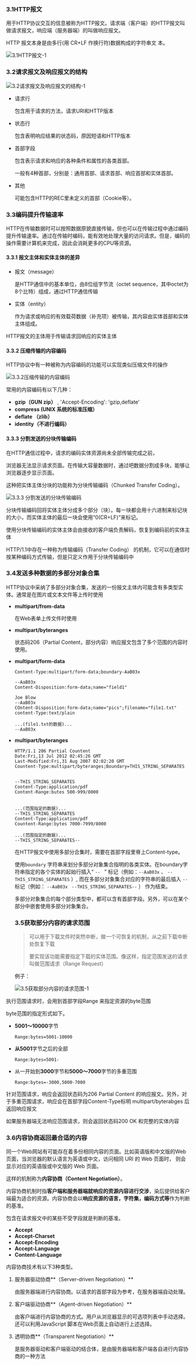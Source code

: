 ### 3.1HTTP报文

用于HTTP协议交互的信息被称为HTTP报文。请求端（客户端）的HTTP报文叫做请求报文，响应端（服务器端）的叫做响应报文。

HTTP 报文本身是由多行(用 CR+LF 作换行符)数据构成的字符串文 本。

![3.1HTTP报文-1](https://github.com/old-shoes/blog/blob/master/markdown/%E9%98%85%E8%AF%BB/%E5%9B%BE%E8%A7%A3HTTP/img/3.HTTP%E6%8A%A5%E6%96%87%E5%86%85%E7%9A%84HTTP%E4%BF%A1%E6%81%AF/3.1HTTP%E6%8A%A5%E6%96%87-1.png)

### 3.2请求报文及响应报文的结构

![3.2请求报文及响应报文的结构-1](https://github.com/old-shoes/blog/blob/master/markdown/%E9%98%85%E8%AF%BB/%E5%9B%BE%E8%A7%A3HTTP/img/3.HTTP%E6%8A%A5%E6%96%87%E5%86%85%E7%9A%84HTTP%E4%BF%A1%E6%81%AF/3.2%E8%AF%B7%E6%B1%82%E6%8A%A5%E6%96%87%E5%8F%8A%E5%93%8D%E5%BA%94%E6%8A%A5%E6%96%87%E7%9A%84%E7%BB%93%E6%9E%84-1.png)

* 请求行

  包含用于请求的方法，请求URI和HTTP版本

* 状态行

  包含表明响应结果的状态码，原因短语和HTTP版本

* 首部字段

  包含表示请求和响应的各种条件和属性的各类首部。

  一般有4种首部，分别是：通用首部、请求首部、响应首部和实体首部。

* 其他

  可能包含HTTP的REC里未定义的首部（Cookie等）。

### 3.3编码提升传输速率

HTTP在传输数据时可以按照数据原貌直接传输，但也可以在传输过程中通过编码提升传输速率。通过在传输时编码，能有效地处理大量的访问请求。但是，编码的操作需要计算机来完成，因此会消耗更多的CPU等资源。

#### 3.3.1 报文主体和实体主体的差异

* 报文（message）

  是HTTP通信中的基本单位，由8位组字节流（octet sequence，其中octet为8个比特）组成，通过HTTP通信传输

* 实体（entity）

  作为请求或响应的有效载荷数据（补充项）被传输，其内容由实体首部和实体主体组成。

HTTP报文的主体用于传输请求回响应的实体主体



#### 3.3.2 压缩传输的内容编码

HTTP协议中有一种被称为内容编码的功能可以实现类似压缩文件的操作

![3.3.2压缩传输的内容编码](https://github.com/old-shoes/blog/blob/master/markdown/%E9%98%85%E8%AF%BB/%E5%9B%BE%E8%A7%A3HTTP/img/3.HTTP%E6%8A%A5%E6%96%87%E5%86%85%E7%9A%84HTTP%E4%BF%A1%E6%81%AF/3.3.2%E5%8E%8B%E7%BC%A9%E4%BC%A0%E8%BE%93%E7%9A%84%E5%86%85%E5%AE%B9%E7%BC%96%E7%A0%81.png)

常用的内容编码有以下几种：

* **gzip（GUN zip）** , 'Accept-Encoding': 'gzip,deflate' 
* **compress (UNIX 系统的标准压缩）**
* **deflate （zlib）**
* **identity（不进行编码）**

#### 3.3.3 分割发送的分块传输编码

在HTTP通信过程中，请求的编码实体资源尚未全部传输完成之前，

浏览器无法显示请求页面。在传输大容量数据时，通过吧数据分割成多块，能够让浏览器逐步显示页面。

这种把实体主体分块的功能称为分块传输编码（Chunked Transfer Coding）。

![3.3.3 分割发送的分块传输编码](https://github.com/old-shoes/blog/blob/master/markdown/%E9%98%85%E8%AF%BB/%E5%9B%BE%E8%A7%A3HTTP/img/3.HTTP%E6%8A%A5%E6%96%87%E5%86%85%E7%9A%84HTTP%E4%BF%A1%E6%81%AF/3.3.3%E5%88%86%E5%89%B2%E5%8F%91%E9%80%81%E7%9A%84%E5%88%86%E5%9D%97%E4%BC%A0%E8%BE%93%E7%BC%96%E7%A0%81.png)

分块传输编码回将实体主体分成多个部分（块）。每一块都会用十六进制来标记块的大小，而实体主体的最后一块会使用“0(CR+LF)”来标记。

使用分块传输编码的实体主体会由接收的客户端负责解码，恢复到编码前的实体主体

HTTP/1.1中存在一种称为传输编码（Transfer Coding） 的机制，它可以在通信时按某种编码方式传输，但是只定义作用于分块传输编码中

### 3.4发送多种数据的多部分对象合集

HTTP协议中采纳了多部分对象合集，发送的一份报文主体内可能含有多类型实体。通常是在图片或文本文件等上传时使用

* **multipart/from-data**

  在Web表单上传文件时使用

* **multipart/byteranges**

  状态码206（Partial Content，部分内容）响应报文包含了多个范围的内容时使用。

* **multipart/form-data**

  ```http
  Content-Type:multipart/form-data;boundary-AaB03x
  
  --AaB03x
  Content-Disposition:form-data;name="field1"
  
  Joe Blow
  --AaB03x
  COntent-Disposition:form-data;name="pics";filename="file1.txt"
  content-Type:text/plain
  
  ...(file1.txt的数据)...
  --AaB03x
  ```

* **multipart/byteranges**

  ```http
  HTTP/1.1 206 Partial Countent
  Date:Fri,13 Jul 2012 02:45:26 GMT
  Last-Modified:Fri,31 Aug 2007 02:02:20 GMT
  Countent-Type:multipart/byteranges;Boundary=THIS_STRING_SEPARATES
  
  
  --THIS_STRING_SEPARATES
  Content-Type:application/pdf
  Content-Range:butes 500-999/8000
  
  
  ...(范围指定的数据)...
  --THIS_STRING_SEPARATES
  Content-Type:application/pdf
  Countent-Range:bytes 7000-7999/8000
  
  ...(范围指定的数据)...
  --THIS_STRING_SEPARATES--
  ```

  在HTTP报文中使用多部分合集时，需要在首部字段里脊上Content-type。

  使用`boundary` 字符串来划分多部分对象集合指明的各类实体。在boundary字符串指定的各个实体的起始行插入“ `-- ` ” 标记（例如：`--AaB03x` 、 `--THIS_STRING_SEPARATES`  ）, 而在多部分对象集合对应的字符串的最后插入    `--`  标记（例如： `--AaB03x `   `--THIS_STRING_SEPARATES--` ） 作为结束。

  多部分对象集合的每个部分类型中，都可以含有首部字段。另外，可以在某个部分中嵌套使用多部分对象集合。

  

  ### 3.5获取部分内容的请求范围

  > 可以用于下载文件时突然中断，做一个可恢复的机制，从之前下载中断处恢复下载
  >
  > 要实现该功能需要指定下载的实体范围。像这样，指定范围发送的请求叫做范围请求（Range Request）

  

  例子：

  ![3.5获取部分内容的请求范围-1](https://github.com/old-shoes/blog/blob/master/markdown/%E9%98%85%E8%AF%BB/%E5%9B%BE%E8%A7%A3HTTP/img/3.HTTP%E6%8A%A5%E6%96%87%E5%86%85%E7%9A%84HTTP%E4%BF%A1%E6%81%AF/3.5%E8%8E%B7%E5%8F%96%E9%83%A8%E5%88%86%E5%86%85%E5%AE%B9%E7%9A%84%E8%AF%B7%E6%B1%82%E8%8C%83%E5%9B%B4-1.png)

  

执行范围请求时，会用到首部字段Range 来指定资源的byte范围

byte范围的指定形式如下。

* **5001～10000**字节

  ```http
  Range:bytes=5001-10000
  ```

* **从5001**字节之后的全部

  ```http
  Range:bytes=5001-
  ```

* 从一开始到**3000**字节和**5000～7000**字节的多重范围

  ```http
  Range:bytes=-3000,5000-7000
  ```

针对范围请求，响应会返回状态码为206 Partial Content 的响应报文。另外，对于多重范围请求，响应会在首部字段Content-Type标明  multipart/byterabges 后返回响应报文

如果服务器端无法响应范围请求，则会返回状态码200 OK 和完整的实体内容



### 3.6内容协商返回最合适的内容

同一个Web网站有可能存在着多份相同内容的页面。比如英语版和中文版的Web页面，当浏览器的默认语言为英语或中文，访问相同 URI 的 Web 页面时， 则会显示对应的英语版或中文版的 Web 页面。

这样的机制称为**内容协商（Content Negotiation）**。

内容协商机制时指**客户端和服务器端就响应的资源内容进行交涉**，染后提供给客户端最为适合的资源。内容协商会以**响应资源的语言，字符集，编码方式等**作为判断的基准。

包含在请求报文中的某些不受字段就是判断的基准。

* **Accept**
* **Accept-Charset**
* **Accept-Encoding**
* **Accept-Language**
* **Content-Language**

内容协商技术有以下3种类型。

1. 服务器驱动协商**（Server-driven Negotiation）**

   由服务器端进行内容协商。以请求的首部字段为参考，在服务器端自动处理。

2. 客户端驱动协商**（Agent-driven Negotiation）**

   由客户端进行内容协商的方式。用户从浏览器显示的可选项列表中手动选择。还可以利用JavaScript 脚本在Web页面上自动进行上述选择。

3. 透明协商**（Transparent Negotiation）**

   是服务器驱动和客户端驱动的结合体，是由服务器端和客户端各自进行内容协商的一种方法























